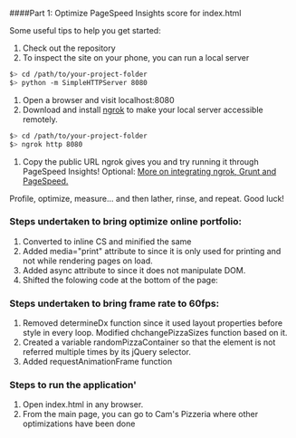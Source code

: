 
####Part 1: Optimize PageSpeed Insights score for index.html

Some useful tips to help you get started:

1. Check out the repository
1. To inspect the site on your phone, you can run a local server

  ```bash
  $> cd /path/to/your-project-folder
  $> python -m SimpleHTTPServer 8080
  ```

1. Open a browser and visit localhost:8080
1. Download and install [ngrok](https://ngrok.com/) to make your local server accessible remotely.

  ``` bash
  $> cd /path/to/your-project-folder
  $> ngrok http 8080
  ```

1. Copy the public URL ngrok gives you and try running it through PageSpeed Insights! Optional: [More on integrating ngrok, Grunt and PageSpeed.](http://www.jamescryer.com/2014/06/12/grunt-pagespeed-and-ngrok-locally-testing/)

Profile, optimize, measure... and then lather, rinse, and repeat. Good luck!


### Steps undertaken to bring optimize online portfolio:
1. Converted <link href="css/style.css" rel="stylesheet"> to inline CS and minified the same
2. Added media="print" attribute to <link href="css/print.css" rel="stylesheet"> since it is only used for printing and not while rendering pages on load.
3. Added async attribute to <script src="http://www.google-analytics.com/analytics.js"></script> since it does not manipulate DOM.
4. Shifted the folowing code at the bottom of the page:
	<script>
      (function(w,g){w['GoogleAnalyticsObject']=g;
      w[g]=w[g]||function(){(w[g].q=w[g].q||[]).push(arguments)};w[g].l=1*new Date();})(window,'ga');
      // Optional TODO: replace with your Google Analytics profile ID.
      ga('create', 'UA-XXXX-Y');
      ga('send', 'pageview');
    </script>


### Steps undertaken to bring frame rate to 60fps:
1. Removed determineDx function since it used layout properties before style in every loop. Modified chchangePizzaSizes function based on it.
2. Created a variable randomPizzaContainer so that the element is not referred multiple times by its jQuery selector.
3. Added requestAnimationFrame function

### Steps to run the application'
1. Open index.html in any browser.
2. From the main page, you can go to Cam's Pizzeria where other optimizations have been done 
